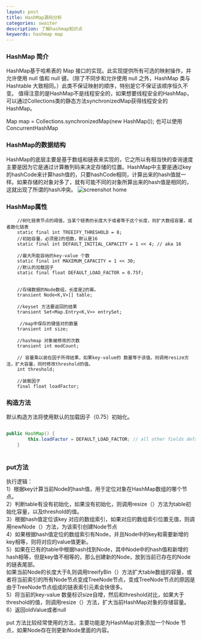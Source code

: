 ```yaml
---
layout: post
title: HashMap源码分析
categories: swaiter
description: 了解hashmap知识点
keywords: hashmap map
---
```


### HashMap 简介
HashMap基于哈希表的 Map 接口的实现。此实现提供所有可选的映射操作，并允许使用 null 值和 null 键。（除了不同步和允许使用 null 之外，HashMap 类与 Hashtable 大致相同。）此类不保证映射的顺序，特别是它不保证该顺序恒久不变。
值得注意的是HashMap不是线程安全的，如果想要线程安全的HashMap，可以通过Collections类的静态方法synchronizedMap获得线程安全的HashMap。

Map map = Collections.synchronizedMap(new HashMap());
也可以使用ConcurrentHashMap

### HashMap的数据结构

HashMap的底层主要是基于数组和链表来实现的，它之所以有相当快的查询速度主要是因为它是通过计算散列码来决定存储的位置。HashMap中主要是通过key的hashCode来计算hash值的，只要hashCode相同，计算出来的hash值就一样。如果存储的对象对多了，就有可能不同的对象所算出来的hash值是相同的，这就出现了所谓的hash冲突。
![screenshot home](https://swaiter.github.io/images/posts/java/hash_structor.png)

### HashMap属性
```
    //树化链表节点的阈值，当某个链表的长度大于或者等于这个长度，则扩大数组容量，或者数化链表
	static final int TREEIFY_THRESHOLD = 8;
    //初始容量，必须是2的倍数，默认是16
    static final int DEFAULT_INITIAL_CAPACITY = 1 << 4; // aka 16
 
    //最大所能容纳的key-value 个数
    static final int MAXIMUM_CAPACITY = 1 << 30;
    //默认的加载因子
    static final float DEFAULT_LOAD_FACTOR = 0.75f;
 
	
	//存储数据的Node数组，长度是2的幂。
    transient Node<K,V>[] table;
 
    //keyset 方法要返回的结果
    transient Set<Map.Entry<K,V>> entrySet;
 
     //map中保存的键值对的数量
    transient int size;
 
    //hashmap 对象被修改的次数
    transient int modCount;
 
    // 容量乘以装在因子所得结果，如果key-value的 数量等于该值，则调用resize方法，扩大容量，同时修改threshold的值。
    int threshold;
 
    //装载因子
    final float loadFactor;

```

### 构造方法
默认构造方法将使用默认的加载因子（0.75）初始化。

```java

public HashMap() {
        this.loadFactor = DEFAULT_LOAD_FACTOR; // all other fields defaulted
    }
    
```
### put方法
执行逻辑：  
1）根据key计算当前Node的hash值，用于定位对象在HashMap数组的哪个节点。  
2）判断table有没有初始化，如果没有初始化，则调用resize（）方法为table初始化容量，以及threshold的值。  
3）根据hash值定位该key 对应的数组索引，如果对应的数组索引位置无值，则调用newNode（）方法，为该索引创建Node节点  
4）如果根据hash值定位的数组索引有Node，并且Node中的key和需要新增的key相等，则将对应的value值更新。  
5）如果在已有的table中根据hash找到Node，其中Node中的hash值和新增的hash相等，但是key值不相等的，那么创建新的Node，放到当前已存在的Node的链表尾部。  
      如果当前Node的长度大于8,则调用treeifyBin（）方法扩大table数组的容量，或者将当前索引的所有Node节点变成TreeNode节点，变成TreeNode节点的原因是由于TreeNode节点组成的链表索引元素会快很多。  
5）将当前的key-value 数量标识size自增，然后和threshold对比，如果大于threshold的值，则调用resize（）方法，扩大当前HashMap对象的存储容量。  
6）返回oldValue或者null

put 方法比较经常使用的方法，主要功能是为HashMap对象添加一个Node 节点，如果Node存在则更新Node里面的内容。
